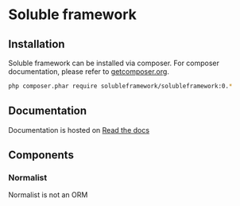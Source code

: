 # Soluble framework


## Installation

Soluble framework can be installed via composer. For composer documentation, please refer to
[getcomposer.org](http://getcomposer.org/).

```sh
php composer.phar require solubleframework/solubleframework:0.*
```

## Documentation

Documentation is hosted on [Read the docs](http://soluble-framework.readthedocs.org)

## Components

### Normalist

Normalist is not an ORM




